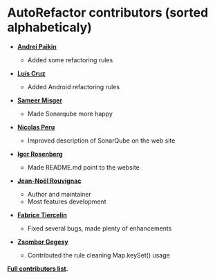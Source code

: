 AutoRefactor contributors (sorted alphabeticaly)
================================================

* **[Andrei Paikin](https://github.com/strkkk)**

  * Added some refactoring rules

* **[Luís Cruz](https://github.com/luiscruz)**

  * Added Android refactoring rules

* **[Sameer Misger](https://github.com/misgersameer)**

  * Made Sonarqube more happy

* **[Nicolas Peru](https://github.com/benzonico)**

  * Improved description of SonarQube on the web site

* **[Igor Rosenberg](https://github.com/igorrosenberg)**

  * Made README.md point to the website

* **[Jean-Noël Rouvignac](https://github.com/JnRouvignac)**

  * Author and maintainer
  * Most features development

* **[Fabrice Tiercelin](https://github.com/Fabrice-TIERCELIN)**

  * Fixed several bugs, made plenty of enhancements

* **[Zsombor Gegesy](https://github.com/gzsombor)**

  * Contributed the rule cleaning Map.keySet() usage

**[Full contributors list](https://github.com/JnRouvignac/AutoRefactor/contributors).**

